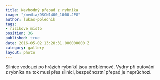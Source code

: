```yaml
---
title: Nevhodný přepad z rybníka
image: "/media/DSCN1400_1000.JPG"
author: lukas-polednik
tags:
- rizikové místo
position: 36
published: true
date: 2016-05-02 13:28:31.000000000 Z
category: gallery
layout: photo
---
```

Silnice vedoucí po hrázích rybníků jsou problémové. Vydry při putování
z rybníka na tok musí přes silnici, bezpečnostní přepad je neprůchozí.
